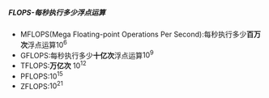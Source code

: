 ##### FLOPS-每秒执行多少浮点运算
- MFLOPS(Mega Floating-point Operations Per Second):每秒执行多少**百万次**浮点运算$10^6$
- GFLOPS:每秒执行多少**十亿次**浮点运算$10^9$
- TFLOPS:**万亿次** $10^{12}$
- PFLOPS:$10^{15}$
- ZFLOPS:$10^{21}$